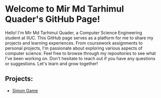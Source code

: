 <h1>Welcome to Mir Md Tarhimul Quader's GitHub Page!</h1>
Hello! I'm Mir Md Tarhimul Quader, a Computer Science Engineering student at IIUC. This GitHub page serves as a platform for me to share my projects and learning experiences. From coursework assignments to personal projects, I'm passionate about exploring various aspects of computer science. Feel free to browse through my repositories to see what I've been working on. Don't hesitate to reach out if you have any questions or suggestions. Let's learn and grow together!
<h2>Projects:</h2>
<ul>
    <li><a href="mmtq.github.io/simon-game/">Simon Game</a></li>
</ul>
